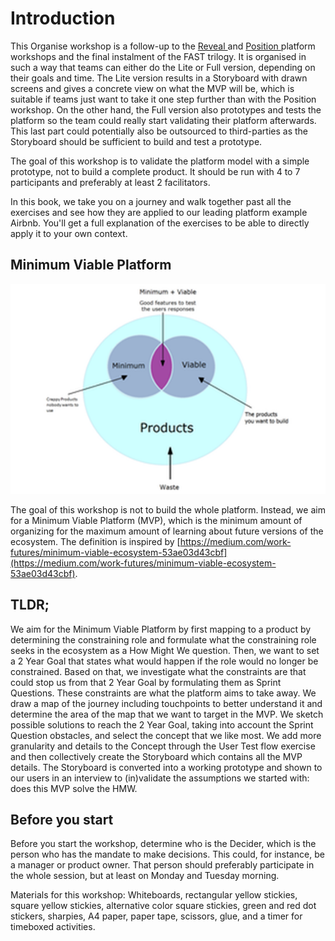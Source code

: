 # Introduction

This Organise workshop is a follow-up to the [Reveal ](https://reveal.futuring-architectures.com/)and [Position ](https://position.futuring-architectures.com/)platform workshops and the final instalment of the FAST trilogy. It is organised in such a way that teams can either do the Lite or Full version, depending on their goals and time. The Lite version results in a Storyboard with drawn screens and gives a concrete view on what the MVP will be, which is suitable if teams just want to take it one step further than with the Position workshop. On the other hand, the Full version also prototypes and tests the platform so the team could really start validating their platform afterwards. This last part could potentially also be outsourced to third-parties as the Storyboard should be sufficient to build and test a prototype. 

The goal of this workshop is to validate the platform model with a simple prototype, not to build a complete product. It should be run with 4 to 7 participants and preferably at least 2 facilitators.

In this book, we take you on a journey and walk together past all the exercises and see how they are applied to our leading platform example Airbnb. You'll get a full explanation of the exercises to be able to directly apply it to your own context.

## Minimum Viable Platform

![](../.gitbook/assets/image.png)

The goal of this workshop is not to build the whole platform. Instead, we aim for a Minimum Viable Platform \(MVP\), which is the minimum amount of organizing for the maximum amount of learning about future versions of the ecosystem. The definition is inspired by [https://medium.com/work-futures/minimum-viable-ecosystem-53ae03d43cbf](https://medium.com/work-futures/minimum-viable-ecosystem-53ae03d43cbf).

## TLDR;

We aim for the Minimum Viable Platform by first mapping to a product by determining the constraining role and formulate what the constraining role seeks in the ecosystem as a How Might We question. Then, we want to set a 2 Year Goal that states what would happen if the role would no longer be constrained. Based on that, we investigate what the constraints are that could stop us from that 2 Year Goal by formulating them as Sprint Questions. These constraints are what the platform aims to take away. We draw a map of the journey including touchpoints to better understand it and determine the area of the map that we want to target in the MVP. We sketch possible solutions to reach the 2 Year Goal, taking into account the Sprint Question obstacles, and select the concept that we like most. We add more granularity and details to the Concept through the User Test flow exercise and then collectively create the Storyboard which contains all the MVP details. The Storyboard is converted into a working prototype and shown to our users in an interview to \(in\)validate the assumptions we started with: does this MVP solve the HMW.

## Before you start

Before you start the workshop, determine who is the Decider,  which is the person who has the mandate to make decisions. This could, for instance, be a manager or product owner. That person should preferably participate in the whole session, but at least on Monday and Tuesday morning. 

Materials for this workshop: Whiteboards, rectangular yellow stickies, square yellow stickies, alternative color square stickies, green and red dot stickers, sharpies, A4 paper, paper tape, scissors, glue, and a timer for timeboxed activities.

## 

